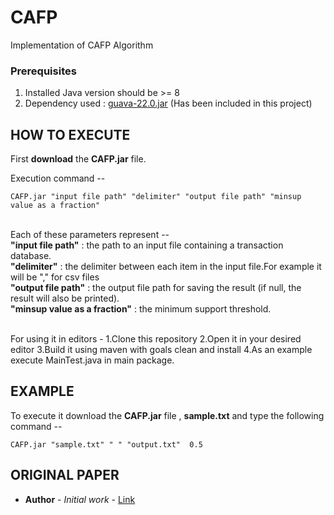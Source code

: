 # CAFP
Implementation of CAFP Algorithm

### Prerequisites

1. Installed Java version should be >= 8
2. Dependency used : [guava-22.0.jar](https://mvnrepository.com/artifact/com.google.guava/guava/22.0) (Has been included in this project)

## HOW TO EXECUTE

First <b>download</b> the <b>CAFP.jar</b> file.

Execution command --
```
CAFP.jar "input file path" "delimiter" "output file path" "minsup value as a fraction"
```
<br>
Each of these parameters represent -- <br>
<b>"input file path"</b>            : the path to an input file containing a transaction database.<br>
<b>"delimiter"</b>                  : the delimiter between each item in the input file.For example it will be "," for csv files<br>
<b>"output file path"</b>           : the output file path for saving the result (if null, the result will also be printed).<br>
<b>"minsup value as a fraction"</b> : the minimum support threshold.<br>
 <br>

For using it in editors -
1.Clone this repository 
2.Open it in your desired editor
3.Build it using maven with goals clean and install
4.As an example execute MainTest.java in main package.

## EXAMPLE
To execute it download the <b>CAFP.jar</b> file , <b>sample.txt</b> and type the following command --<br>
```  
CAFP.jar "sample.txt" " " "output.txt"  0.5
```
## ORIGINAL PAPER
* **Author** - *Initial work* - [Link](link)

